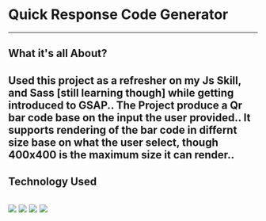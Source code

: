 # Quick Response Code Generator
---
## What it's all About?
Used this project as a refresher on my Js Skill, and Sass [still learning though] while getting introduced to GSAP.. 
The Project produce a Qr bar code base on the input the user provided.. It supports rendering of the bar code in differnt size base on what the user select, though 400x400 is the maximum size it can render..
---
## Technology Used
<img src="https://img.icons8.com/color/48/FAB005/html-5--v1.png"/> <img src="https://img.icons8.com/color/48/FAB005/sass.png"/> <img src="https://img.icons8.com/color/48/undefined/javascript--v1.png"/> <img src="[https://greensock.com/uploads/set_resources_5/84c1e40ea0e759e3f1505eb1788ddf3c_greensock-logo.svg](https://imgs.search.brave.com/Fefzuj0-Mhwwsqw1kmq_rbWVKySE7tnJeHeKNpvmQ9w/rs:fit:500:500:1/g:ce/aHR0cHM6Ly93ZWJk/ZXNpZ25sZWRnZXIu/Y29tL3dwLWNvbnRl/bnQvdXBsb2Fkcy8y/MDE2LzA2L2dyZWVu/c29jay1tYW4tNTEy/eDUxMi01MDB4NTAw/LnBuZw)"/>
---
